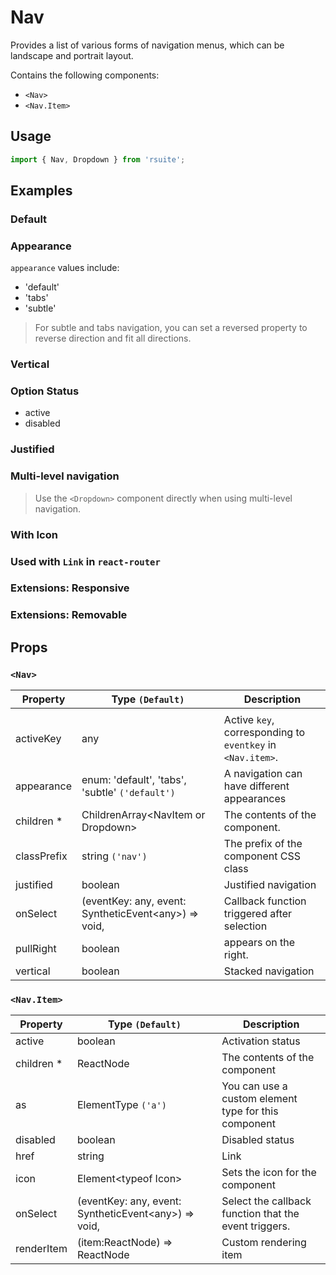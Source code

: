 # Nav

Provides a list of various forms of navigation menus, which can be landscape and portrait layout.

Contains the following components:

- `<Nav>`
- `<Nav.Item>`

## Usage

```js
import { Nav, Dropdown } from 'rsuite';
```

## Examples


### Default

<!--{include:`basic.md`}-->

### Appearance

`appearance` values include:

- 'default'
- 'tabs'
- 'subtle'

<!--{include:`appearance.md`}-->

> For subtle and tabs navigation, you can set a reversed property to reverse direction and fit all directions.
> 
### Vertical

<!--{include:`vertical.md`}-->

### Option Status

- active
- disabled

<!--{include:`status.md`}-->

### Justified

<!--{include:`justified.md`}-->

### Multi-level navigation

<!--{include:`dropdown.md`}-->

> Use the `<Dropdown>` component directly when using multi-level navigation.


### With Icon

<!--{include:`icon.md`}-->

### Used with `Link` in `react-router`

<!--{include:`with-router.md`}-->

### Extensions: Responsive

<!--{include:`responsive-nav.md`}-->

### Extensions: Removable

<!--{include:`removable-nav.md`}-->

## Props

### `<Nav>`

| Property    | Type `(Default)`                                           | Description                                                |
| ----------- | ---------------------------------------------------------- | ---------------------------------------------------------- |
|             |
| activeKey   | any                                                        | Active `key`, corresponding to `eventkey` in `<Nav.item>`. |
| appearance  | enum: 'default', 'tabs', 'subtle' `('default')`            | A navigation can have different appearances                |
| children \* | ChildrenArray&lt;NavItem or Dropdown&gt;                   | The contents of the component.                             |
| classPrefix | string `('nav')`                                           | The prefix of the component CSS class                      |
| justified   | boolean                                                    | Justified navigation                                       |
| onSelect    | (eventKey: any, event: SyntheticEvent&lt;any&gt;) => void, | Callback function triggered after selection                |
| pullRight   | boolean                                                    | appears on the right.                                      |
| vertical     | boolean                                                    | Stacked navigation                                         |

### `<Nav.Item>`

| Property    | Type `(Default)`                                           | Description                                           |
| ----------- | ---------------------------------------------------------- | ----------------------------------------------------- |
| active      | boolean                                                    | Activation status                                     |
| children \* | ReactNode                                                  | The contents of the component                         |
| as          | ElementType `('a')`                                        | You can use a custom element type for this component  |
| disabled    | boolean                                                    | Disabled status                                       |
| href        | string                                                     | Link                                                  |
| icon        | Element&lt;typeof Icon&gt;                                 | Sets the icon for the component                       |
| onSelect    | (eventKey: any, event: SyntheticEvent&lt;any&gt;) => void, | Select the callback function that the event triggers. |
| renderItem  | (item:ReactNode) => ReactNode                              | Custom rendering item                                 |
